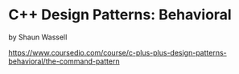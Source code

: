 # C++ Design Patterns: Behavioral
by Shaun Wassell

https://www.coursedio.com/course/c-plus-plus-design-patterns-behavioral/the-command-pattern
